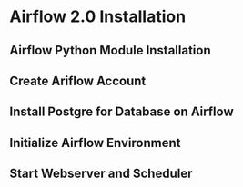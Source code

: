 # Airflow 2.0 Installation

## Airflow Python Module Installation

## Create Ariflow Account

## Install Postgre for Database on Airflow

## Initialize Airflow Environment

## Start Webserver and Scheduler
